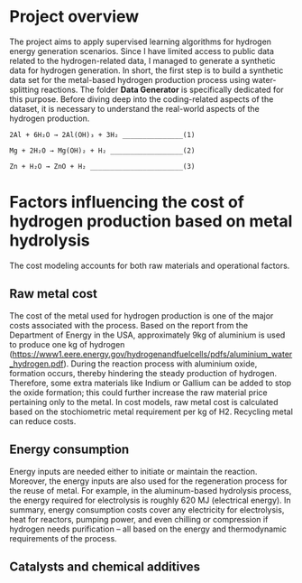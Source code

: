 # Project overview 

The project aims to apply supervised learning algorithms for hydrogen energy generation scenarios.
Since I have limited access to public data related to the hydrogen-related data, I managed to generate a synthetic data for hydrogen generation. 
In short, the first step is to build a synthetic data set for the  metal-based hydrogen production process using water-splitting reactions. 
The folder **Data Generator** is specifically dedicated for this purpose. 
Before diving deep into the coding-related aspects of the dataset, it is necessary to understand the real-world aspects of the hydrogen production. 

`2Al + 6H₂O → 2Al(OH)₃ + 3H₂ _______________(1)`

`Mg + 2H₂O → Mg(OH)₂ + H₂ __________________(2)`

`Zn + H₂O → ZnO + H₂ _______________________(3)`

# Factors influencing the cost of hydrogen production based on metal hydrolysis

The cost modeling accounts for both raw materials and operational factors.

## Raw metal cost

The cost of the metal used for hydrogen production is one of the major costs associated with the process. 
Based on the report from the Department of Energy in the USA, approximately 9kg of aluminium is used to produce one kg of hydrogen (https://www1.eere.energy.gov/hydrogenandfuelcells/pdfs/aluminium_water_hydrogen.pdf).
During the reaction process with aluminium oxide, formation occurs, thereby hindering the steady production of hydrogen. 
Therefore, some extra materials like Indium or Gallium can be added to stop the oxide formation; this could further increase the raw material price pertaining only to the metal. 
In cost models, raw metal cost is calculated based on the stochiometric metal requirement per kg of H2. Recycling metal can reduce costs. 

## Energy consumption 

Energy inputs are needed either to initiate or maintain the reaction. Moreover, the energy inputs are also used for the regeneration process for the reuse of metal. 
For example, in the aluminum-based hydrolysis process, the energy required for electrolysis is roughly 620 MJ (electrical energy).
In summary, energy consumption costs cover any electricity for electrolysis, heat for reactors, pumping power, and even chilling or compression if hydrogen needs purification – all based on the energy and thermodynamic requirements of the process.

## Catalysts and chemical additives
